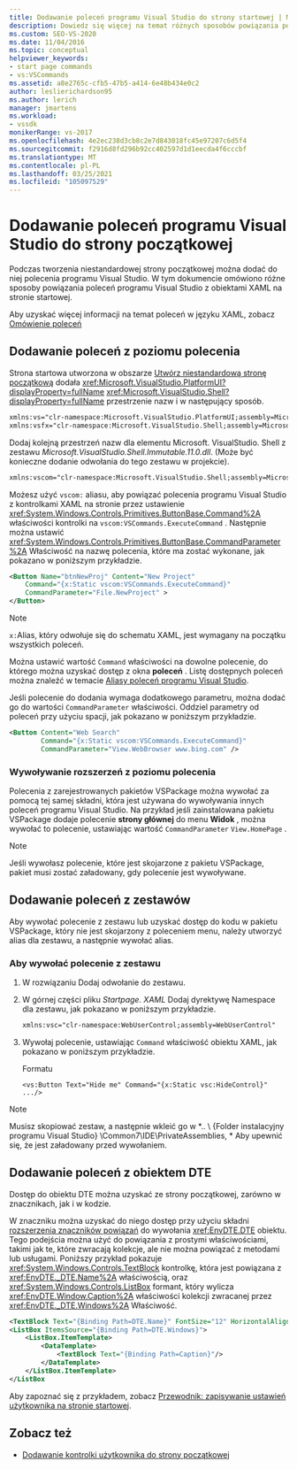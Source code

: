 ```yaml
---
title: Dodawanie poleceń programu Visual Studio do strony startowej | Microsoft Docs
description: Dowiedz się więcej na temat różnych sposobów powiązania poleceń programu Visual Studio z obiektami XAML na niestandardowej stronie początkowej w programie Visual Studio.
ms.custom: SEO-VS-2020
ms.date: 11/04/2016
ms.topic: conceptual
helpviewer_keywords:
- start page commands
- vs:VSCommands
ms.assetid: a8e2765c-cfb5-47b5-a414-6e48b434e0c2
author: leslierichardson95
ms.author: lerich
manager: jmartens
ms.workload:
- vssdk
monikerRange: vs-2017
ms.openlocfilehash: 4e2ec238d3cb8c2e7d843018fc45e97207c6d5f4
ms.sourcegitcommit: f2916d8fd296b92cc402597d1d1eecda4f6cccbf
ms.translationtype: MT
ms.contentlocale: pl-PL
ms.lasthandoff: 03/25/2021
ms.locfileid: "105097529"
---
```

# <a name="add-visual-studio-commands-to-a-start-page"></a>Dodawanie poleceń programu Visual Studio do strony początkowej

Podczas tworzenia niestandardowej strony początkowej można dodać do niej polecenia programu Visual Studio. W tym dokumencie omówiono różne sposoby powiązania poleceń programu Visual Studio z obiektami XAML na stronie startowej.

Aby uzyskać więcej informacji na temat poleceń w języku XAML, zobacz [Omówienie poleceń](/dotnet/framework/wpf/advanced/commanding-overview)

## <a name="add-commands-from-the-command-well"></a>Dodawanie poleceń z poziomu polecenia

Strona startowa utworzona w obszarze [Utwórz niestandardową stronę początkową](../extensibility/creating-a-custom-start-page.md) dodała <xref:Microsoft.VisualStudio.PlatformUI?displayProperty=fullName> <xref:Microsoft.VisualStudio.Shell?displayProperty=fullName> przestrzenie nazw i w następujący sposób.

```xml
xmlns:vs="clr-namespace:Microsoft.VisualStudio.PlatformUI;assembly=Microsoft.VisualStudio.Shell.14.0"
xmlns:vsfx="clr-namespace:Microsoft.VisualStudio.Shell;assembly=Microsoft.VisualStudio.Shell.14.0"
```

Dodaj kolejną przestrzeń nazw dla elementu Microsoft. VisualStudio. Shell z zestawu *Microsoft.VisualStudio.Shell.Immutable.11.0.dll*. (Może być konieczne dodanie odwołania do tego zestawu w projekcie).

```xml
xmlns:vscom="clr-namespace:Microsoft.VisualStudio.Shell;assembly=Microsoft.VisualStudio.Shell.Immutable.11.0"
```

Możesz użyć `vscom:` aliasu, aby powiązać polecenia programu Visual Studio z kontrolkami XAML na stronie przez ustawienie <xref:System.Windows.Controls.Primitives.ButtonBase.Command%2A> właściwości kontrolki na `vscom:VSCommands.ExecuteCommand` . Następnie można ustawić <xref:System.Windows.Controls.Primitives.ButtonBase.CommandParameter%2A> Właściwość na nazwę polecenia, które ma zostać wykonane, jak pokazano w poniższym przykładzie.

```xml
<Button Name="btnNewProj" Content="New Project"
    Command="{x:Static vscom:VSCommands.ExecuteCommand}"
    CommandParameter="File.NewProject" >
</Button>
```

> [!NOTE]
> `x:`Alias, który odwołuje się do schematu XAML, jest wymagany na początku wszystkich poleceń.

 Można ustawić wartość `Command` właściwości na dowolne polecenie, do którego można uzyskać dostęp z okna **poleceń** . Listę dostępnych poleceń można znaleźć w temacie [Aliasy poleceń programu Visual Studio](../ide/reference/visual-studio-command-aliases.md).

 Jeśli polecenie do dodania wymaga dodatkowego parametru, można dodać go do wartości `CommandParameter` właściwości. Oddziel parametry od poleceń przy użyciu spacji, jak pokazano w poniższym przykładzie.

```xml
<Button Content="Web Search"
        Command="{x:Static vscom:VSCommands.ExecuteCommand}"
        CommandParameter="View.WebBrowser www.bing.com" />
```

### <a name="call-extensions-from-the-command-well"></a>Wywoływanie rozszerzeń z poziomu polecenia
 Polecenia z zarejestrowanych pakietów VSPackage można wywołać za pomocą tej samej składni, która jest używana do wywoływania innych poleceń programu Visual Studio. Na przykład jeśli zainstalowana pakietu VSPackage dodaje polecenie **strony głównej** do menu **Widok** , można wywołać to polecenie, ustawiając wartość `CommandParameter` `View.HomePage` .

> [!NOTE]
> Jeśli wywołasz polecenie, które jest skojarzone z pakietu VSPackage, pakiet musi zostać załadowany, gdy polecenie jest wywoływane.

## <a name="add-commands-from-assemblies"></a>Dodawanie poleceń z zestawów
 Aby wywołać polecenie z zestawu lub uzyskać dostęp do kodu w pakietu VSPackage, który nie jest skojarzony z poleceniem menu, należy utworzyć alias dla zestawu, a następnie wywołać alias.

### <a name="to-call-a-command-from-an-assembly"></a>Aby wywołać polecenie z zestawu

1. W rozwiązaniu Dodaj odwołanie do zestawu.

2. W górnej części pliku *Startpage. XAML* Dodaj dyrektywę Namespace dla zestawu, jak pokazano w poniższym przykładzie.

    ```xml
    xmlns:vsc="clr-namespace:WebUserControl;assembly=WebUserControl"
    ```

3. Wywołaj polecenie, ustawiając `Command` właściwość obiektu XAML, jak pokazano w poniższym przykładzie.

     Formatu

    ```
    <vs:Button Text="Hide me" Command="{x:Static vsc:HideControl}" .../>
    ```

> [!NOTE]
> Musisz skopiować zestaw, a następnie wkleić go w *.. \\ {Folder instalacyjny programu Visual Studio} \Common7\IDE\PrivateAssemblies, \* Aby upewnić się, że jest załadowany przed wywołaniem.

## <a name="add-commands-with-the-dte-object"></a>Dodawanie poleceń z obiektem DTE
 Dostęp do obiektu DTE można uzyskać ze strony początkowej, zarówno w znacznikach, jak i w kodzie.

 W znaczniku można uzyskać do niego dostęp przy użyciu składni [rozszerzenia znaczników powiązań](/dotnet/framework/wpf/advanced/binding-markup-extension) do wywołania <xref:EnvDTE.DTE> obiektu. Tego podejścia można użyć do powiązania z prostymi właściwościami, takimi jak te, które zwracają kolekcje, ale nie można powiązać z metodami lub usługami. Poniższy przykład pokazuje <xref:System.Windows.Controls.TextBlock> kontrolkę, która jest powiązana z <xref:EnvDTE._DTE.Name%2A> właściwością, oraz <xref:System.Windows.Controls.ListBox> formant, który wylicza <xref:EnvDTE.Window.Caption%2A> właściwości kolekcji zwracanej przez <xref:EnvDTE._DTE.Windows%2A> Właściwość.

```xml
<TextBlock Text="{Binding Path=DTE.Name}" FontSize="12" HorizontalAlignment="Center"/>
<ListBox ItemsSource="{Binding Path=DTE.Windows}">
    <ListBox.ItemTemplate>
        <DataTemplate>
            <TextBlock Text="{Binding Path=Caption}"/>
        </DataTemplate>
    </ListBox.ItemTemplate>
</ListBox
```

 Aby zapoznać się z przykładem, zobacz [Przewodnik: zapisywanie ustawień użytkownika na stronie startowej](../extensibility/walkthrough-saving-user-settings-on-a-start-page.md).

## <a name="see-also"></a>Zobacz też

- [Dodawanie kontrolki użytkownika do strony początkowej](../extensibility/adding-user-control-to-the-start-page.md)
